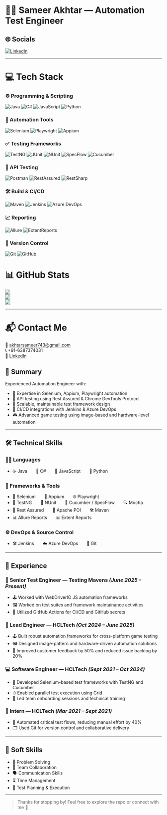 # 👨‍💻 Sameer Akhtar — Automation Test Engineer

## 🌐 Socials  
[![LinkedIn](https://img.shields.io/badge/LinkedIn-%230077B5.svg?style=for-the-badge&logo=linkedin&logoColor=white)](https://linkedin.com/in/sameer-akhtar-9b645325b/)

---

# 💻 Tech Stack

### ⚙️ Programming & Scripting
![Java](https://img.shields.io/badge/Java-Experienced-orange?logo=java&style=for-the-badge)
![C#](https://img.shields.io/badge/C%23-Experienced-blue?logo=csharp&style=for-the-badge)
![JavaScript](https://img.shields.io/badge/JavaScript-Active-yellow?logo=javascript&style=for-the-badge)
![Python](https://img.shields.io/badge/Python-Scripting-blue?logo=python&style=for-the-badge)

### 🧪 Automation Tools
![Selenium](https://img.shields.io/badge/Selenium-Web_Automation-green?logo=selenium&style=for-the-badge)
![Playwright](https://img.shields.io/badge/Playwright-E2E-purple?logo=microsoft&style=for-the-badge)
![Appium](https://img.shields.io/badge/Appium-Mobile_Automation-blueviolet?logo=appium&style=for-the-badge)

### ✅ Testing Frameworks
![TestNG](https://img.shields.io/badge/TestNG-Testing-red?logo=testng&style=for-the-badge)
![JUnit](https://img.shields.io/badge/JUnit-Testing-green?logo=junit5&style=for-the-badge)
![NUnit](https://img.shields.io/badge/NUnit-Testing-green?logo=nunit&style=for-the-badge)
![SpecFlow](https://img.shields.io/badge/SpecFlow-BDD-orange?logo=spectator&style=for-the-badge)
![Cucumber](https://img.shields.io/badge/Cucumber-BDD-green?logo=cucumber&style=for-the-badge)

### 📡 API Testing
![Postman](https://img.shields.io/badge/Postman-API-orange?logo=postman&style=for-the-badge)
![RestAssured](https://img.shields.io/badge/RestAssured-API_Testing-brightgreen?style=for-the-badge)
![RestSharp](https://img.shields.io/badge/RestSharp-C%23_API_Testing-darkblue?style=for-the-badge)

### 🛠️ Build & CI/CD
![Maven](https://img.shields.io/badge/Maven-Build-red?logo=apachemaven&style=for-the-badge)
![Jenkins](https://img.shields.io/badge/Jenkins-CI/CD-red?logo=jenkins&style=for-the-badge)
![Azure DevOps](https://img.shields.io/badge/Azure-Pipelines-blue?logo=azure-devops&style=for-the-badge)

### 📈 Reporting
![Allure](https://img.shields.io/badge/Allure-Reports-purple?logo=allure&style=for-the-badge)
![ExtentReports](https://img.shields.io/badge/ExtentReports-Reporting-blue?style=for-the-badge)

### 💾 Version Control
![Git](https://img.shields.io/badge/Git-Version_Control-orange?logo=git&style=for-the-badge)
![GitHub](https://img.shields.io/badge/GitHub-Code_Hosting-black?logo=github&style=for-the-badge)


# 📊 GitHub Stats  
![](https://github-readme-stats.vercel.app/api?username=codeninja0615&theme=dark&hide_border=true&include_all_commits=true&count_private=true)<br/>
![](https://nirzak-streak-stats.vercel.app/?user=codeninja0615&theme=dark&hide_border=true)<br/>
![](https://github-readme-stats.vercel.app/api/top-langs/?username=codeninja0615&theme=dark&hide_border=true&layout=compact)

---

# 📬 Contact Me  
📧 [akhtarsameer743@gmail.com](mailto:akhtarsameer743@gmail.com)  
📞 +91-6387374031  
💼 [LinkedIn](https://linkedin.com/in/sameer-akhtar-9b645325b/)

## 🧠 Summary

Experienced Automation Engineer with:
- 🤖 Expertise in Selenium, Appium, Playwright automation
- 🔌 API testing using Rest Assured & Chrome DevTools Protocol
- 🧱 Scalable, maintainable test framework design
- 🔄 CI/CD integrations with Jenkins & Azure DevOps
- 🎮 Advanced game testing using image-based and hardware-level automation

---

## 🛠 Technical Skills

### 👨‍💻 Languages
- ☕ Java  🔷 C#  📜 JavaScript  🐍 Python

### 🧪 Frameworks & Tools
- 🧩 Selenium  📱 Appium  🌐 Playwright  
- 🧪 TestNG  🧪 NUnit  🥒 Cucumber / SpecFlow  🔍 Mocha  
- 🧬 Rest Assured  📄 Apache POI  🛠 Maven  
- 📊 Allure Reports  📊 Extent Reports

### ⚙️ DevOps & Source Control
- 🛠 Jenkins  ☁️ Azure DevOps  🐙 Git

---

## 💼 Experience
### 🚀 Senior Test Engineer — Testing Mavens _(June 2025 – Present)_
- 🕹 Worked with WebDriverIO JS automation frameworks
- 🖼 Worked on test suites and framework maintainance activities
- 💬 Utilized GitHub Actions for CI/CD and GitHub secrets
  
### 🚀 Lead Engineer — HCLTech _(Oct 2024 – June 2025)_
- 🕹 Built robust automation frameworks for cross-platform game testing
- 🖼 Designed image-pattern and hardware-driven automation solutions
- 💬 Improved customer feedback by 50% and reduced issue backlog by 20%

### 💻 Software Engineer — HCLTech _(Sept 2021 – Oct 2024)_
- 🤖 Developed Selenium-based test frameworks with TestNG and Cucumber
- ⏱ Enabled parallel test execution using Grid
- 👥 Led team onboarding sessions and technical training

### 🧪 Intern — HCLTech _(Mar 2021 – Sept 2021)_
- 🔁 Automated critical test flows, reducing manual effort by 40%
- 🗂 Used Git for version control and collaborative delivery

---

## 🧠 Soft Skills

- 🧠 Problem Solving  
- 🤝 Team Collaboration  
- 🗣 Communication Skills  
- ⏳ Time Management  
- 🎯 Test Planning & Execution

---

> Thanks for stopping by! Feel free to explore the repo or connect with me 🚀
